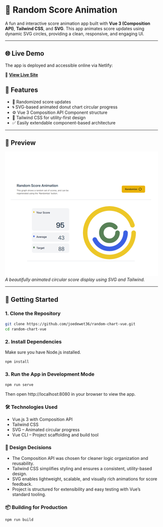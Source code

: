 # 🎯 Random Score Animation

A fun and interactive score animation app built with **Vue 3 (Composition API)**, **Tailwind CSS**, and **SVG**. This app animates score updates using dynamic SVG circles, providing a clean, responsive, and engaging UI.

---

## 🌐 Live Demo

The app is deployed and accessible online via Netlify:

🔗 **[View Live Site](https://randomscoreanimate.netlify.app/)**

## 🌟 Features

- 🎲 Randomized score updates  
- 🌀 SVG-based animated donut chart circular progress  
- ⚙️ Vue 3 Composition API Component structure  
- 🎨 Tailwind CSS for utility-first design  
- ✅ Easily extendable component-based architecture  

---

## 📸 Preview

![screenshot](./public/screen.png)  
*A beautifully animated circular score display using SVG and Tailwind.*

---

## 🚀 Getting Started

### 1. Clone the Repository

```bash
git clone https://github.com/joedewet36/random-chart-vue.git
cd random-chart-vue
```
### 2. Install Dependencies
Make sure you have Node.js installed.
```bash    
npm install
```
### 3. Run the App in Development Mode
```bash    
npm run serve
```
Then open http://localhost:8080 in your browser to view the app.

### 🛠️ Technologies Used
- Vue.js 3 with Composition API 
- Tailwind CSS
- SVG – Animated circular progress
- Vue CLI – Project scaffolding and build tool

### 🧠 Design Decisions
- The Composition API was chosen for cleaner logic organization and reusability.
- Tailwind CSS simplifies styling and ensures a consistent, utility-based design.
- SVG enables lightweight, scalable, and visually rich animations for score feedback.
- Project is structured for extensibility and easy testing with Vue’s standard tooling.

### 📦 Building for Production
```bash    
npm run build
```
